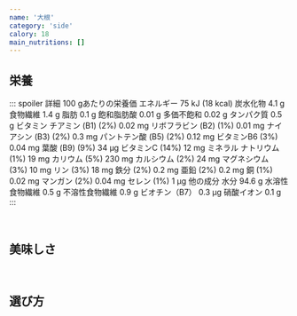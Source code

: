 ```yaml
---
name: '大根'
category: 'side'
calory: 18
main_nutritions: []
---
```


## 栄養

::: spoiler 詳細
100 gあたりの栄養価
エネルギー	75 kJ (18 kcal)
炭水化物
4.1 g
食物繊維	1.4 g
脂肪
0.1 g
飽和脂肪酸	0.01 g
多価不飽和	0.02 g
タンパク質
0.5 g
ビタミン
チアミン (B1)	(2%) 0.02 mg
リボフラビン (B2)	(1%) 0.01 mg
ナイアシン (B3)	(2%) 0.3 mg
パントテン酸 (B5)	(2%) 0.12 mg
ビタミンB6	(3%) 0.04 mg
葉酸 (B9)	(9%) 34 μg
ビタミンC	(14%) 12 mg
ミネラル
ナトリウム	(1%) 19 mg
カリウム	(5%) 230 mg
カルシウム	(2%) 24 mg
マグネシウム	(3%) 10 mg
リン	(3%) 18 mg
鉄分	(2%) 0.2 mg
亜鉛	(2%) 0.2 mg
銅	(1%) 0.02 mg
マンガン	(2%) 0.04 mg
セレン	(1%) 1 μg
他の成分
水分	94.6 g
水溶性食物繊維	0.5 g
不溶性食物繊維	0.9 g
ビオチン（B7）	0.3 µg
硝酸イオン	0.1 g
:::  

<br>

## 美味しさ

<br>

## 選び方
